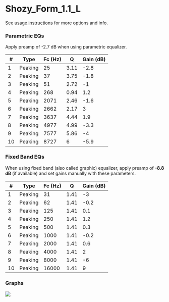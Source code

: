 # Shozy_Form_1.1_L
See [usage instructions](https://github.com/jaakkopasanen/AutoEq#usage) for more options and info.

### Parametric EQs
Apply preamp of -2.7 dB when using parametric equalizer.

|   # | Type    |   Fc (Hz) |    Q |   Gain (dB) |
|-----|---------|-----------|------|-------------|
|   1 | Peaking |        25 | 3.11 |        -2.8 |
|   2 | Peaking |        37 | 3.75 |        -1.8 |
|   3 | Peaking |        51 | 2.72 |        -1   |
|   4 | Peaking |       268 | 0.94 |         1.2 |
|   5 | Peaking |      2071 | 2.46 |        -1.6 |
|   6 | Peaking |      2662 | 2.17 |         3   |
|   7 | Peaking |      3637 | 4.44 |         1.9 |
|   8 | Peaking |      4977 | 4.99 |        -3.3 |
|   9 | Peaking |      7577 | 5.86 |        -4   |
|  10 | Peaking |      8727 | 6    |        -5.9 |

### Fixed Band EQs
When using fixed band (also called graphic) equalizer, apply preamp of **-8.8 dB** (if available) and set gains manually with these parameters.

|   # | Type    |   Fc (Hz) |    Q |   Gain (dB) |
|-----|---------|-----------|------|-------------|
|   1 | Peaking |        31 | 1.41 |        -3   |
|   2 | Peaking |        62 | 1.41 |        -0.2 |
|   3 | Peaking |       125 | 1.41 |         0.1 |
|   4 | Peaking |       250 | 1.41 |         1.2 |
|   5 | Peaking |       500 | 1.41 |         0.3 |
|   6 | Peaking |      1000 | 1.41 |        -0.2 |
|   7 | Peaking |      2000 | 1.41 |         0.6 |
|   8 | Peaking |      4000 | 1.41 |         2   |
|   9 | Peaking |      8000 | 1.41 |        -6   |
|  10 | Peaking |     16000 | 1.41 |         9   |

### Graphs
![](./Shozy_Form_1.1_L.png)
